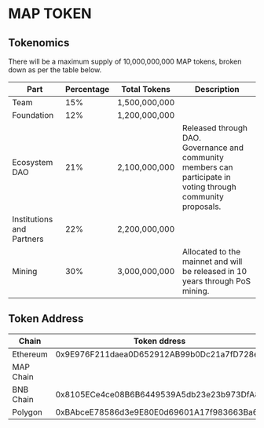 # MAP TOKEN

## Tokenomics
There will be a maximum supply of 10,000,000,000 MAP tokens, broken down as per the table below.

| Part                      | Percentage |	Total Tokens | 	Description                                                                                                          |
|---------------------------|---- |---- |-----------------------------------------------------------------------------------------------------------------------|
| Team                      |	15% |	1,500,000,000 |                                                                                                                       |
| Foundation                |	12% |	1,200,000,000 |                                                                                                                       |
| Ecosystem DAO             |	21% |	2,100,000,000 | 	Released through DAO.  <br/> Governance and community members can participate in voting through community proposals. |
| Institutions and Partners |	22% |	2,200,000,000 |                                                                                                                       |
| Mining                    |	30% |	3,000,000,000 | 	Allocated to the mainnet and will be released in 10 years through PoS mining.                                        |

## Token Address

| Chain    | Token ddress                               |
|----------|--------------------------------------------|
| Ethereum | 0x9E976F211daea0D652912AB99b0Dc21a7fD728e4  |
| MAP Chain |   |
| BNB Chain |  0x8105ECe4ce08B6B6449539A5db23e23b973DfA8f |
| Polygon  |  0xBAbceE78586d3e9E80E0d69601A17f983663Ba6a |



